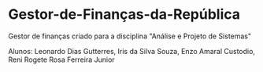 # Gestor-de-Finanças-da-República
Gestor de finanças criado para a disciplina "Análise e Projeto de Sistemas"

Alunos: Leonardo Dias Gutterres, Iris da Silva Souza, Enzo Amaral Custodio, Reni Rogete Rosa Ferreira Junior
